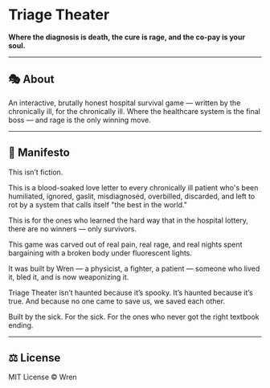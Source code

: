 # Triage Theater

**Where the diagnosis is death, the cure is rage, and the co-pay is your soul.**

---

## 🎭 About

An interactive, brutally honest hospital survival game — written by the chronically ill, for the chronically ill.
Where the healthcare system is the final boss — and rage is the only winning move.

---

## 📜 Manifesto

This isn’t fiction.

This is a blood-soaked love letter to every chronically ill patient who's been humiliated, ignored, gaslit, misdiagnosed, overbilled, discarded, and left to rot by a system that calls itself "the best in the world."

This is for the ones who learned the hard way that in the hospital lottery, there are no winners — only survivors.

This game was carved out of real pain, real rage, and real nights spent bargaining with a broken body under fluorescent lights.

It was built by Wren — a physicist, a fighter, a patient — someone who lived it, bled it, and is now weaponizing it.

Triage Theater isn’t haunted because it’s spooky.
It’s haunted because it’s true.
And because no one came to save us, we saved each other.

Built by the sick. For the sick.
For the ones who never got the right textbook ending.

---

## ⚖️ License

MIT License © Wren 